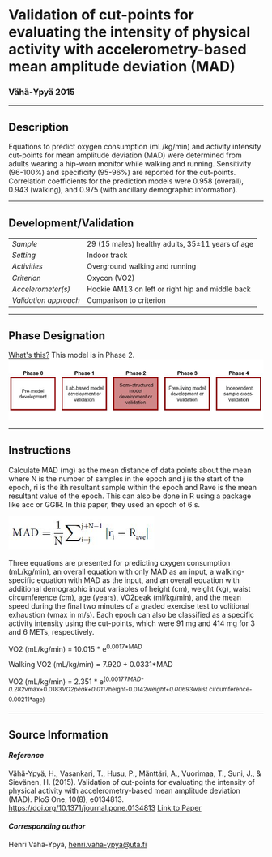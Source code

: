 # Validation of cut-points for evaluating the intensity of physical activity with accelerometry-based mean amplitude deviation (MAD)
### Vähä‐Ypyä 2015
---

## Description
Equations to predict oxygen consumption (mL/kg/min) and activity intensity cut-points for mean amplitude deviation (MAD) were determined from adults wearing a hip-worn monitor while walking and running. Sensitivity (96-100%) and specificity (95-96%) are reported for the cut-points. Correlation coefficients for the prediction models were 0.958 (overall), 0.943 (walking), and 0.975 (with ancillary demographic information).



---

## Development/Validation

|  |  |
| ------------- | ------------- |
| *Sample*  |29 (15 males) healthy adults, 35±11 years of age |
| *Setting*  |Indoor track |
| *Activities*  |Overground walking and running   |
| *Criterion* |Oxycon (VO2)   |
| *Accelerometer(s)* |Hookie AM13 on left or right hip and middle back   |
| *Validation approach* |Comparison to criterion   |



---
## Phase Designation
[What's this?](https://github.com/clevengerkimberly/AccelerometerRepository/blob/a76916ebe2a6002b20cdc6ef39c889d62ce9d6ae/phase%20_images/phase.md)
This model is in Phase 2.
![image](https://github.com/clevengerkimberly/AccelerometerRepository/blob/main/phase%20_images/Phase2.JPG)

---
## Instructions
Calculate MAD (mg) as the mean distance of data points about the mean where N is the number of samples in the epoch and j is the start of the epoch, ri is the ith resultant sample within the epoch and Rave is the mean resultant value of the epoch. This can also be done in R using a package like acc or GGIR. In this paper, they used an epoch of 6 s.

![image](https://github.com/clevengerkimberly/AccelerometerRepository/blob/main/V%C3%A4h%C3%A4Ypy%C3%A42015/VY.JPG)

Three equations are presented for predicting oxygen consumption (mL/kg/min), an overall equation with only MAD as an input, a walking-specific equation with MAD as the input, and an overall equation with additional demographic input variables of height (cm), weight (kg), waist circumference (cm), age (years), VO2peak (ml/kg/min), and the mean speed during the final two minutes of a graded exercise test to volitional exhaustion (vmax in m/s). Each epoch can also be classified as a specific activity intensity using the cut-points, which were 91 mg and 414 mg for 3 and 6 METs, respectively.

 
VO2 (mL/kg/min) = 10.015 * e<sup>0.0017*MAD</sup>

Walking VO2 (mL/kg/min) = 7.920 + 0.0331*MAD

VO2 (mL/kg/min) = 2.351 * e<sup>(0.00177*MAD-0.282*vmax+0.0183*VO2peak+0.0117*height-0.0142*weight+0.00693*waist circumference-0.00211*age)</sup>


---
## Source Information
#### *Reference*
Vähä-Ypyä, H., Vasankari, T., Husu, P., Mänttäri, A., Vuorimaa, T., Suni, J., & Sievänen, H. (2015). Validation of cut-points for evaluating the intensity of physical activity with accelerometry-based mean amplitude deviation (MAD). PloS One, 10(8), e0134813.
https://doi.org/10.1371/journal.pone.0134813 [Link to Paper](https://github.com/clevengerkimberly/AccelerometerRepository/blob/main/V%C3%A4h%C3%A4Ypy%C3%A42015/Vaha-Ypya2015.PDF)


#### *Corresponding author*
Henri Vähä‐Ypyä, henri.vaha-ypya@uta.fi
